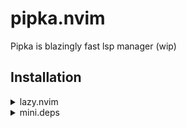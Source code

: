 # pipka.nvim
Pipka is blazingly fast lsp manager (wip)

## Installation
<details>
  <summary>lazy.nvim</summary>

  ```lua
  {
    "cmus-enjoyers/pipka.nvim",
    cmd = "Pipka",
    opts = {}
  }
  ```
</details>

<details>
  <summary>mini.deps</summary>

  ```lua
  add('cmus-enjoyers/pipka.nvim')
  ```
</details>
